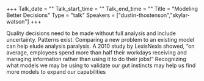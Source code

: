 +++
Talk_date = ""
Talk_start_time = ""
Talk_end_time = ""
Title = "Modeling Better Decisions"
Type = "talk"
Speakers = ["dustin-thostenson","skylar-watson"]
+++

Quality decisions need to be made without full analysis and include uncertainty. Patterns exist. Comparing a new problem to an existing model can help elude analysis paralysis. A 2010 study by LexisNexis showed, “on average, employees spend more than half their workdays receiving and managing information rather than using it to do their jobs!” Recognizing what models we may be using to validate our gut instincts may help us find more models to expand our capabilities
